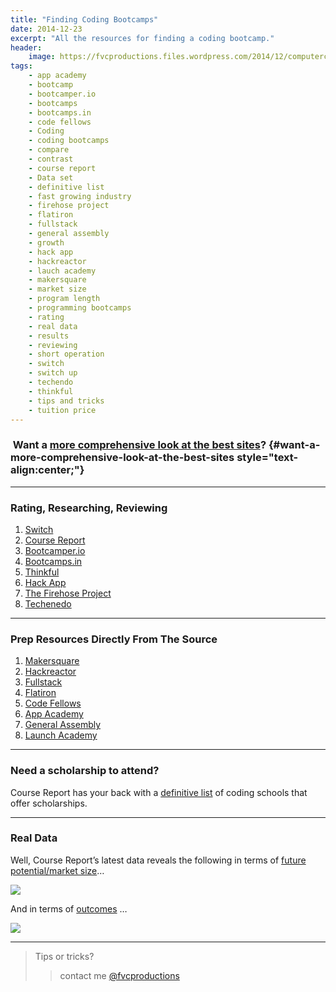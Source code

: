 ```yaml
---
title: "Finding Coding Bootcamps"
date: 2014-12-23
excerpt: "All the resources for finding a coding bootcamp."
header:
    image: https://fvcproductions.files.wordpress.com/2014/12/computercoding-xx3888-2187-0-203.jpg
tags:
    - app academy
    - bootcamp
    - bootcamper.io
    - bootcamps
    - bootcamps.in
    - code fellows
    - Coding
    - coding bootcamps
    - compare
    - contrast
    - course report
    - Data set
    - definitive list
    - fast growing industry
    - firehose project
    - flatiron
    - fullstack
    - general assembly
    - growth
    - hack app
    - hackreactor
    - lauch academy
    - makersquare
    - market size
    - program length
    - programming bootcamps
    - rating
    - real data
    - results
    - reviewing
    - short operation
    - switch
    - switch up
    - techendo
    - thinkful
    - tips and tricks
    - tuition price
---
```


###  Want a [more comprehensive look at the best sites](https://fvcproductions.com/2014/11/10/magnifying-the-bootcamp-research-experience/ "Magnifying the Bootcamp Research Experience")? {#want-a-more-comprehensive-look-at-the-best-sites style="text-align:center;"}

------------------------------------------------------------------------

### Rating, Researching, Reviewing

1.  [Switch](https://www.switchup.org/)
2.  [Course Report](https://www.coursereport.com/)
3.  [Bootcamper.io](https://bootcamper.io/)
4.  [Bootcamps.in](https://www.bootcamps.in/)
5.  [Thinkful](https://www.thinkful.com/bootcamps/)
6.  [Hack App](https://hackapp.co/)
7.  [The Firehose
    Project](https://www.thefirehoseproject.com/definitive-guide)
8.  [Techenedo](https://schools.techendo.com/leaderboard)

------------------------------------------------------------------------

### Prep Resources Directly From The Source

1.  [Makersquare](https://learn.makersquare.com/courses)
2.  [Hackreactor](https://www.hackreactor.com/prepare-for-admissions-challenge/)
3.  [Fullstack](https://www.fullstackacademy.com/interview_prep)
4.  [Flatiron](https://prework.flatironschool.com)
5.  [Code Fellows](https://fsje.codefellows.org/index.html)
6.  [App Academy](https://github.com/appacademy/prep-work)
7.  [General Assembly](https://dash.generalassemb.ly)
8.  [Launch Academy](https://www.launchacademy.com/codecabulary)

------------------------------------------------------------------------

### Need a scholarship to attend?

Course Report has your back with a [definitive
list](https://www.coursereport.com/resources/the-definitive-list-of-programming-bootcamp-scholarships)
of coding schools that offer scholarships.

------------------------------------------------------------------------

### Real Data

Well, Course Report’s latest data reveals the following in terms of
[future potential/market
size](https://www.coursereport.com/resources/course-report-bootcamp-market-size-study)…

![](https://course_report_production.s3.amazonaws.com/rich/rich_files/rich_files/167/original/infographic-20market-20size-20draft5.png)

And in terms of
[outcomes](https://www.coursereport.com/resources/course-report-bootcamp-graduate-demographics-outcomes-study)
…

![](https://course_report_production.s3.amazonaws.com/rich/rich_files/rich_files/274/original/course-20report-20survey.jpg)

------------------------------------------------------------------------

> Tips or tricks?
>
> > contact me [@fvcproductions](https://twitter.com/fvcproductions)
